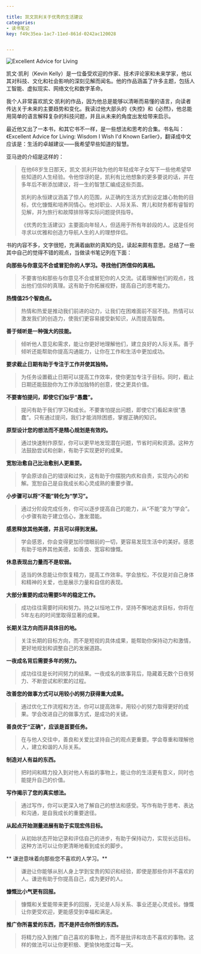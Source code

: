 ```yaml
---

title: 凯文凯利关于优秀的生活建议
categories:
- 读书笔记
key: f49c35ea-1ac7-11ed-861d-0242ac120028


---
```


![Excellent Advice for Living](https://icdb-images.oss-cn-hangzhou.aliyuncs.com/news/2023/06/Execllent.jpg)

凯文·凯利（Kevin Kelly）是一位备受欢迎的作家、技术评论家和未来学家，他以其对科技、文化和社会影响的深刻见解而闻名。他的作品涵盖了许多主题，包括人工智能、虚拟现实、网络文化和数字革命。

我个人非常喜欢凯文·凯利的作品，因为他总是能够以清晰而易懂的语言，向读者传达关于未来的主要趋势和变化。我读过他大部头的《失控》和《必然》，他总能用简单的语言解释复杂的科技问题，并且从未来的角度出发给带来启示。

最近他又出了一本书，和其它书不一样，是一些想法和思考的合集。书名叫：《Excellent Advice for Living: Wisdom I Wish I'd Known Earlier》，翻译成中文应该是：生活的卓越建议——我希望早些知道的智慧。

亚马逊的介绍是这样的：
>在他68岁生日那天，凯文·凯利开始为他的年轻成年子女写下一些他希望早些知道的人生经验。令他惊讶的是，凯利有比他想象的更多要说的话，并在多年后不断添加建议，将一生的智慧汇编成这些页面。
>
>凯利的永恒建议涵盖了惊人的范围，从正确的生活方式到设定雄心勃勃的目标，优化慷慨和培养同情心。他对职业、人际关系、育儿和财务都有睿智的见解，并为旅行和故障排除等实际问题提供指导。
>
>《优秀的生活建议》主要面向年轻人，但适用于所有年龄段的人。这是任何寻求以优雅和创造力导航人生的人的理想伴侣。
>

书的内容不多，文字很短，充满着幽默的真知灼见，读起来颇有意思。总结了一些其中自己的觉得不错的观点，当做读书笔记列在下面：

**向那些与你意见不合或冒犯你的人学习。寻找他们所信仰的真相。**

> 不要害怕和那些与你意见不合或冒犯你的人交流。试着理解他们的观点，找出他们信仰的真理。这有助于你拓展视野，提高自己的思考能力。

**热情值25个智商点。**

> 热情和热爱是推动我们前进的动力，让我们在困难面前不屈不挠。热情可以激发我们的创造力，使我们更容易接受新知识，从而提高智商。

**善于倾听是一种强大的技能。**

> 倾听他人意见和需求，能让你更好地理解他们，建立良好的人际关系。善于倾听还能帮助你提高沟通能力，让你在工作和生活中更加成功。

**要求截止日期有助于专注于工作并使其独特。**

> 为任务设置截止日期可以提高工作效率，使你更加专注于目标。同时，截止日期还能鼓励你为工作添加独特的创意，使之更具价值。

**不要害怕提问，即使它们似乎“愚蠢”。**

> 提问有助于我们学习和成长。不要害怕提出问题，即使它们看起来很“愚蠢”。只有通过提问，我们才能消除困惑，掌握正确的知识。

**原型设计您的想法而不是精心规划是有效的。**

> 通过快速制作原型，你可以更早地发现潜在问题，节省时间和资源。这种方法鼓励尝试和创新，有助于实现更好的成果。

**宽恕治愈自己比治愈别人更重要。**

> 学会原谅自己的错误和过失，这有助于你摆脱内疚和自责，实现内心的和解。宽恕自己是自我成长和心灵成熟的重要步骤。

**小步骤可以将“不能”转化为“学习”。**

> 通过分阶段完成任务，你可以逐步提高自己的能力，从“不能”变为“学会”。小步骤有助于建立信心，激发潜能。

**感恩释放其他美德，并且可以得到发展。**

> 学会感恩，你会变得更加珍惜眼前的一切，更容易发现生活中的美好。感恩有助于培养其他美德，如善良、宽容和慷慨。

**休息表现出力量而不是软弱。**

> 适当的休息能让你恢复精力，提高工作效率。学会放松，不仅是对自己身体和精神的关爱，也是展示力量和自信的表现。

**大部分重要的成功需要5年的稳定工作。**

> 成功往往需要时间和努力。持之以恒地工作，坚持不懈地追求目标，你将在5年左右的时间里取得显著的成果。

**长期关注方向而非具体目的地。**

> 关注长期的目标方向，而不是短视的具体成果，能帮助你保持动力和激情，更好地规划和调整自己的发展道路。

**一夜成名背后需要多年的努力。**

> 成功往往是长时间努力的结果。一夜成名的故事背后，隐藏着无数个日夜努力、不断尝试和积累的过程。

**改善您的做事方式可以用较小的努力获得重大成果。**

> 通过优化工作流程和方法，你可以提高效率，用较小的努力取得更好的成果。学会改进自己的做事方式，是成功的关键。

**善良优于“正确”，应该是首要任务。**

> 在与他人交往中，善良和关爱比坚持自己的观点更重要。学会尊重和理解他人，建立和谐的人际关系。

**制造对人有益的东西。**

> 把时间和精力投入到对他人有益的事物上，能让你的生活更有意义，同时也能提升自己的价值。

**写作揭示了您的真实想法。**

> 通过写作，你可以更深入地了解自己的想法和感受。写作有助于思考、表达和沟通，是自我成长的重要途径。

**从起点开始测量进展有助于实现宏伟目标。**

> 从初始状态开始记录和评估自己的进步，有助于保持动力，实现长远目标。这种方法可以让你更清晰地看到成长的脚步。

** 谦逊意味着向那些您不喜欢的人学习。**

> 谦逊让你能够从别人身上学到宝贵的知识和经验，即使是那些你并不喜欢的人。谦逊有助于你提高自己，成为更好的人。

 **慷慨比小气更有回报。**

> 慷慨和关爱能带来更多的回报，无论是人际关系、事业还是心灵成长。慷慨让你更受欢迎，更能感受到幸福和满足。

**推广你所喜爱的东西，而不是抨击你所恨的东西。**

> 将精力投入到推广自己喜欢的事物上，而不是批评和攻击不喜欢的事物。这样的做法可以让你更积极、更愉快地度过每一天。

